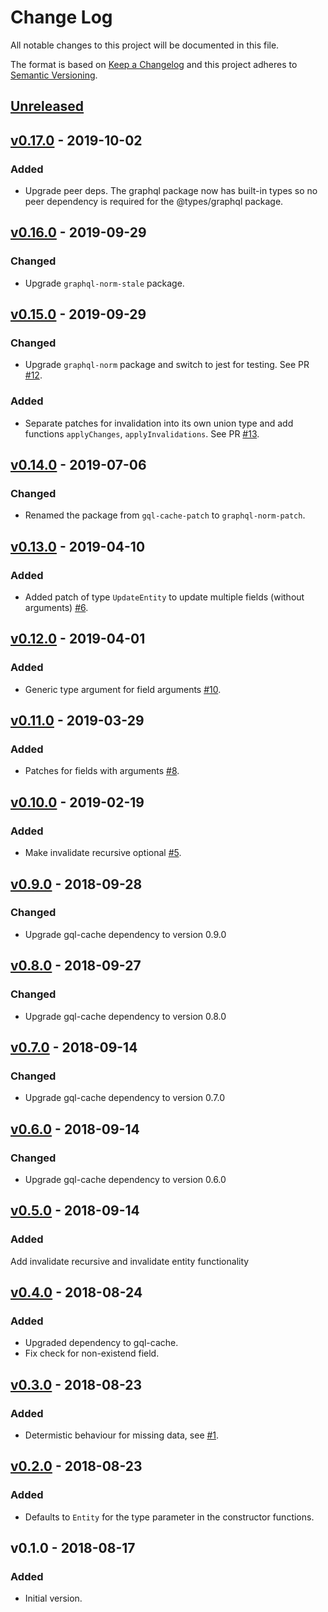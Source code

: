# Change Log

All notable changes to this project will be documented in this file.

The format is based on [Keep a Changelog](http://keepachangelog.com/)
and this project adheres to [Semantic Versioning](http://semver.org/).

## [Unreleased](https://github.com/dividab/graphql-norm-patch/compare/v0.17.0...master)

## [v0.17.0](https://github.com/dividab/graphql-norm-patch/compare/v0.16.0...v0.17.0) - 2019-10-02

### Added

- Upgrade peer deps. The graphql package now has built-in types so no peer dependency is required for the @types/graphql package.

## [v0.16.0](https://github.com/dividab/graphql-norm-patch/compare/v0.15.0...v0.16.0) - 2019-09-29

### Changed

- Upgrade `graphql-norm-stale` package.

## [v0.15.0](https://github.com/dividab/graphql-norm-patch/compare/v0.14.0...v0.15.0) - 2019-09-29

### Changed

- Upgrade `graphql-norm` package and switch to jest for testing. See PR [#12](https://github.com/dividab/graphql-norm-patch/pull/12).

### Added

- Separate patches for invalidation into its own union type and add functions `applyChanges`, `applyInvalidations`. See PR [#13](https://github.com/dividab/graphql-norm-patch/pull/13).

## [v0.14.0](https://github.com/dividab/graphql-norm-patch/compare/v0.13.0...v0.14.0) - 2019-07-06

### Changed

- Renamed the package from `gql-cache-patch` to `graphql-norm-patch`.

## [v0.13.0](https://github.com/dividab/graphql-norm-patch/compare/v0.12.0...v0.13.0) - 2019-04-10

### Added

- Added patch of type `UpdateEntity` to update multiple fields (without arguments) [#6](https://github.com/dividab/graphql-norm-patch/issues/6).

## [v0.12.0](https://github.com/dividab/graphql-norm-patch/compare/v0.11.0...v0.12.0) - 2019-04-01

### Added

- Generic type argument for field arguments [#10](https://github.com/dividab/graphql-norm-patch/pull/10).

## [v0.11.0](https://github.com/dividab/graphql-norm-patch/compare/v0.10.0...v0.11.0) - 2019-03-29

### Added

- Patches for fields with arguments [#8](https://github.com/dividab/graphql-norm-patch/pull/8).

## [v0.10.0](https://github.com/dividab/graphql-norm-patch/compare/v0.9.0...v0.10.0) - 2019-02-19

### Added

- Make invalidate recursive optional [#5](https://github.com/dividab/graphql-norm-patch/pull/5).

## [v0.9.0](https://github.com/dividab/graphql-norm-patch/compare/v0.8.0...v0.9.0) - 2018-09-28

### Changed

- Upgrade gql-cache dependency to version 0.9.0

## [v0.8.0](https://github.com/dividab/graphql-norm-patch/compare/v0.7.0...v0.8.0) - 2018-09-27

### Changed

- Upgrade gql-cache dependency to version 0.8.0

## [v0.7.0](https://github.com/dividab/graphql-norm-patch/compare/v0.6.0...v0.7.0) - 2018-09-14

### Changed

- Upgrade gql-cache dependency to version 0.7.0

## [v0.6.0](https://github.com/dividab/graphql-norm-patch/compare/v0.5.0...v0.6.0) - 2018-09-14

### Changed

- Upgrade gql-cache dependency to version 0.6.0

## [v0.5.0](https://github.com/dividab/graphql-norm-patch/compare/v0.4.0...v0.5.0) - 2018-09-14

### Added

Add invalidate recursive and invalidate entity functionality

## [v0.4.0](https://github.com/dividab/graphql-norm-patch/compare/v0.3.0...v0.4.0) - 2018-08-24

### Added

- Upgraded dependency to gql-cache.
- Fix check for non-existend field.

## [v0.3.0](https://github.com/dividab/graphql-norm-patch/compare/v0.2.0...v0.3.0) - 2018-08-23

### Added

- Determistic behaviour for missing data, see [#1](https://github.com/dividab/graphql-norm-patch/issues/1).

## [v0.2.0](https://github.com/dividab/graphql-norm-patch/compare/v0.1.0...v0.2.0) - 2018-08-23

### Added

- Defaults to `Entity` for the type parameter in the constructor functions.

## v0.1.0 - 2018-08-17

### Added

- Initial version.
